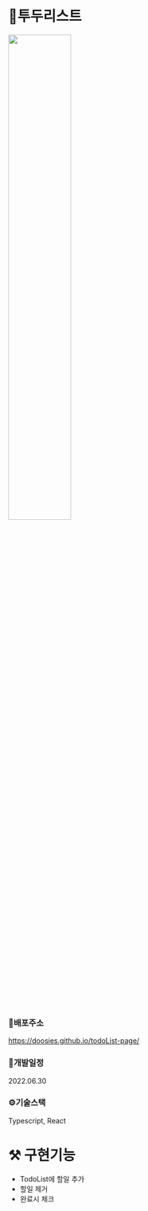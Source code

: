 # 📌투두리스트
<img src="https://user-images.githubusercontent.com/43428643/176632218-823b118e-7a82-4b50-b61a-373dc3fd237a.gif" width="50%" height="50%">

### 📍배포주소 
https://doosies.github.io/todoList-page/  

### 📆개발일정 
2022.06.30

### ⚙️기술스택 
Typescript, React

# ⚒️ 구현기능
- TodoList에 할일 추가
- 할일 제거
- 완료시 체크
